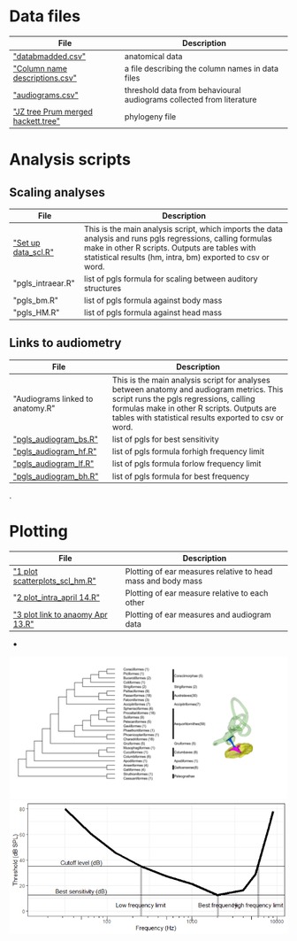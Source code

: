 
# Data files
|File|Description|
|-----|-----|
|["databmadded.csv"](https://github.com/jzeyl/Scaling_2021/blob/main/databmadded.csv)|anatomical data|
|["Column name descriptions.csv"](https://github.com/jzeyl/Scaling_2021/blob/main/Column%20name%20descriptions.csv)|a file describing the column names in data files|
|["audiograms.csv"](https://github.com/jzeyl/Scaling_2021/blob/main/audiograms.csv)|threshold data from behavioural audiograms collected from literature|
|["JZ tree Prum merged hackett.tree"](https://github.com/jzeyl/Scaling_2021/blob/main/JZ%20tree%20Prum%20merged%20hackett.tree)|phylogeny file|

# Analysis scripts
## Scaling analyses

|File|Description|
|-----|-----|
|["Set up data_scl.R"](https://github.com/jzeyl/Scaling_2021/blob/main/Set%20up%20data_scl.R)|This is the main analysis script, which imports the data analysis and runs pgls regressions, calling formulas make in other R scripts. Outputs are tables with statistical results (hm, intra, bm) exported to csv or word.|
|"pgls_intraear.R"|list of pgls formula for scaling between auditory structures|
|"pgls_bm.R"|list of pgls formula against body mass|
|"pgls_HM.R"|list of pgls formula against head mass|

## Links to audiometry

|File|Description|
|-----|-----|
|"Audiograms linked to anatomy.R"|This is the main analysis script for analyses between anatomy and audiogram metrics. This script runs the pgls regressions, calling formulas make in other R scripts. Outputs are tables with statistical results exported to csv or word.|
|["pgls_audiogram_bs.R"](https://github.com/jzeyl/Scaling_2021/blob/main/pgls_audiogram_bs.R)|list of pgls for best sensitivity|
|["pgls_audiogram_hf.R"](https://github.com/jzeyl/Scaling_2021/blob/main/pgls_audiogram_hf.R)|list of pgls formula forhigh frequency limit|
|["pgls_audiogram_lf.R"]((https://github.com/jzeyl/Scaling_2021/blob/main/pgls_audiogram_hf.R))|list of pgls formula forlow frequency limit|
|["pgls_audiogram_bh.R"](https://github.com/jzeyl/Scaling_2021/blob/main/pgls_audiogram_hf.R)|list of pgls formula for best frequency| 

.
                      

# Plotting
|File|Description|
|-----|-----|
 |["1 plot scatterplots_scl_hm.R"](https://github.com/jzeyl/Scaling_2021/blob/main/plots/1%20plot%20scatterplots_scl_hm.R)|Plotting of ear measures relative to head mass and body mass|
| "[2 plot_intra_april 14.R"](https://github.com/jzeyl/Scaling_2021/blob/main/plots/2%20plot_intra_april%2014.R)|Plotting of ear measure relative to each other|
|["3 plot link to anaomy Apr 13.R"](https://github.com/jzeyl/Scaling_2021/blob/main/plots/3%20plot%20link%20to%20anaomy%20Apr%2013.R)|Plotting of ear measures and audiogram data |
- 


![alt text](superorder.png)
![alt text](audiogrammeasures.png)
